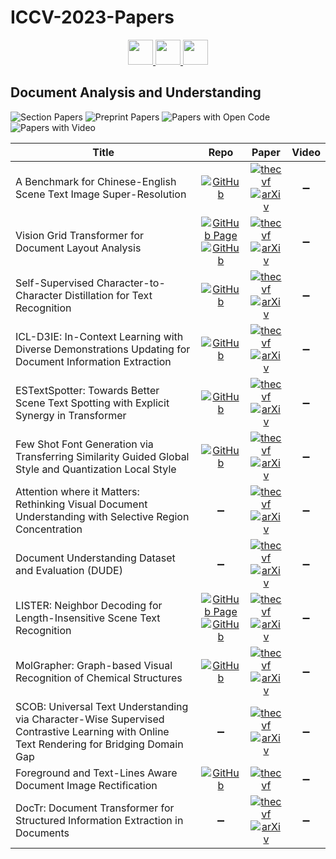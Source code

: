 # ICCV-2023-Papers

<div align="center">
    <a href="https://github.com/DmitryRyumin/ICCV-2023-Papers/blob/main/sections/machine-learning-other-than-deep-learning.md">
        <img src="https://cdn.jsdelivr.net/gh/DmitryRyumin/NewEraAI-Papers@main/images/left.svg" width="40" />
    </a>
    <a href="https://github.com/DmitryRyumin/ICCV-2023-Papers/">
        <img src="https://cdn.jsdelivr.net/gh/DmitryRyumin/NewEraAI-Papers@main/images/home.svg" width="40" />
    </a>
    <a href="https://github.com/DmitryRyumin/ICCV-2023-Papers/blob/main/sections/biometrics.md">
        <img src="https://cdn.jsdelivr.net/gh/DmitryRyumin/NewEraAI-Papers@main/images/right.svg" width="40" />
    </a>
</div>

## Document Analysis and Understanding

![Section Papers](https://img.shields.io/badge/Section%20Papers-soon-42BA16) ![Preprint Papers](https://img.shields.io/badge/Preprint%20Papers-soon-b31b1b) ![Papers with Open Code](https://img.shields.io/badge/Papers%20with%20Open%20Code-soon-1D7FBF) ![Papers with Video](https://img.shields.io/badge/Papers%20with%20Video-soon-FF0000)

| **Title** | **Repo** | **Paper** | **Video** |
|-----------|:--------:|:---------:|:---------:|
| A Benchmark for Chinese-English Scene Text Image Super-Resolution | [![GitHub](https://img.shields.io/github/stars/mjq11302010044/Real-CE)](https://github.com/mjq11302010044/Real-CE) | [![thecvf](https://img.shields.io/badge/pdf-thecvf-7395C5.svg)](https://openaccess.thecvf.com/content/ICCV2023/papers/Ma_A_Benchmark_for_Chinese-English_Scene_Text_Image_Super-Resolution_ICCV_2023_paper.pdf) <br /> [![arXiv](https://img.shields.io/badge/arXiv-2308.03262-b31b1b.svg)](https://arxiv.org/abs/2308.03262) | :heavy_minus_sign: |
| Vision Grid Transformer for Document Layout Analysis | [![GitHub Page](https://img.shields.io/badge/GitHub-Page-159957.svg)](https://github.com/AlibabaResearch/AdvancedLiterateMachinery/tree/main/DocumentUnderstanding/VGT) <br /> [![GitHub](https://img.shields.io/github/stars/AlibabaResearch/AdvancedLiterateMachinery)](https://github.com/AlibabaResearch/AdvancedLiterateMachinery) | [![thecvf](https://img.shields.io/badge/pdf-thecvf-7395C5.svg)](https://openaccess.thecvf.com/content/ICCV2023/papers/Da_Vision_Grid_Transformer_for_Document_Layout_Analysis_ICCV_2023_paper.pdf) <br /> [![arXiv](https://img.shields.io/badge/arXiv-2308.14978-b31b1b.svg)](https://arxiv.org/abs/2308.14978) | :heavy_minus_sign: |
| Self-Supervised Character-to-Character Distillation for Text Recognition | [![GitHub](https://img.shields.io/github/stars/TongkunGuan/CCD)](https://github.com/TongkunGuan/CCD) | [![thecvf](https://img.shields.io/badge/pdf-thecvf-7395C5.svg)](https://openaccess.thecvf.com/content/ICCV2023/papers/Guan_Self-Supervised_Character-to-Character_Distillation_for_Text_Recognition_ICCV_2023_paper.pdf) <br /> [![arXiv](https://img.shields.io/badge/arXiv-2211.00288-b31b1b.svg)](https://arxiv.org/abs/2211.00288) | :heavy_minus_sign: |
| ICL-D3IE: In-Context Learning with Diverse Demonstrations Updating for Document Information Extraction | [![GitHub](https://img.shields.io/github/stars/MAEHCM/ICL-D3IE)](https://github.com/MAEHCM/ICL-D3IE) | [![thecvf](https://img.shields.io/badge/pdf-thecvf-7395C5.svg)](https://openaccess.thecvf.com/content/ICCV2023/papers/He_ICL-D3IE_In-Context_Learning_with_Diverse_Demonstrations_Updating_for_Document_Information_ICCV_2023_paper.pdf) <br /> [![arXiv](https://img.shields.io/badge/arXiv-2303.05063-b31b1b.svg)](https://arxiv.org/abs/2303.05063) | :heavy_minus_sign: |
| ESTextSpotter: Towards Better Scene Text Spotting with Explicit Synergy in Transformer | [![GitHub](https://img.shields.io/github/stars/mxin262/ESTextSpotter)](https://github.com/mxin262/ESTextSpotter) | [![thecvf](https://img.shields.io/badge/pdf-thecvf-7395C5.svg)](https://openaccess.thecvf.com/content/ICCV2023/papers/Huang_ESTextSpotter_Towards_Better_Scene_Text_Spotting_with_Explicit_Synergy_in_ICCV_2023_paper.pdf) <br /> [![arXiv](https://img.shields.io/badge/arXiv-2308.10147-b31b1b.svg)](https://arxiv.org/abs/2308.10147) | :heavy_minus_sign: |
| Few Shot Font Generation via Transferring Similarity Guided Global Style and Quantization Local Style | [![GitHub](https://img.shields.io/github/stars/awei669/VQ-Font)](https://github.com/awei669/VQ-Font) | [![thecvf](https://img.shields.io/badge/pdf-thecvf-7395C5.svg)](https://openaccess.thecvf.com/content/ICCV2023/papers/Pan_Few_Shot_Font_Generation_Via_Transferring_Similarity_Guided_Global_Style_ICCV_2023_paper.pdf) <br /> [![arXiv](https://img.shields.io/badge/arXiv-2309.00827-b31b1b.svg)](https://arxiv.org/abs/2309.00827) | :heavy_minus_sign: |
| Attention where it Matters: Rethinking Visual Document Understanding with Selective Region Concentration | :heavy_minus_sign: | [![thecvf](https://img.shields.io/badge/pdf-thecvf-7395C5.svg)](https://openaccess.thecvf.com/content/ICCV2023/papers/Cao_Attention_Where_It_Matters_Rethinking_Visual_Document_Understanding_with_Selective_ICCV_2023_paper.pdf) <br /> [![arXiv](https://img.shields.io/badge/arXiv-2309.01131-b31b1b.svg)](https://arxiv.org/abs/2309.01131) | :heavy_minus_sign: |
| Document Understanding Dataset and Evaluation (DUDE) | :heavy_minus_sign: | [![thecvf](https://img.shields.io/badge/pdf-thecvf-7395C5.svg)](https://openaccess.thecvf.com/content/ICCV2023/papers/Van_Landeghem_Document_Understanding_Dataset_and_Evaluation_DUDE_ICCV_2023_paper.pdf) <br /> [![arXiv](https://img.shields.io/badge/arXiv-2305.08455-b31b1b.svg)](https://arxiv.org/abs/2305.08455) | :heavy_minus_sign: |
| LISTER: Neighbor Decoding for Length-Insensitive Scene Text Recognition | [![GitHub Page](https://img.shields.io/badge/GitHub-Page-159957.svg)](https://github.com/AlibabaResearch/AdvancedLiterateMachinery/tree/main/OCR/LISTER) <br /> [![GitHub](https://img.shields.io/github/stars/AlibabaResearch/AdvancedLiterateMachinery)](https://github.com/AlibabaResearch/AdvancedLiterateMachinery) | [![thecvf](https://img.shields.io/badge/pdf-thecvf-7395C5.svg)](https://openaccess.thecvf.com/content/ICCV2023/papers/Cheng_LISTER_Neighbor_Decoding_for_Length-Insensitive_Scene_Text_Recognition_ICCV_2023_paper.pdf) <br /> [![arXiv](https://img.shields.io/badge/arXiv-2308.12774-b31b1b.svg)](https://arxiv.org/abs/2308.12774) | :heavy_minus_sign: |
| MolGrapher: Graph-based Visual Recognition of Chemical Structures | [![GitHub](https://img.shields.io/github/stars/DS4SD/MolGrapher)](https://github.com/DS4SD/MolGrapher) | [![thecvf](https://img.shields.io/badge/pdf-thecvf-7395C5.svg)](https://openaccess.thecvf.com/content/ICCV2023/papers/Morin_MolGrapher_Graph-based_Visual_Recognition_of_Chemical_Structures_ICCV_2023_paper.pdf) <br /> [![arXiv](https://img.shields.io/badge/arXiv-2308.12234-b31b1b.svg)](https://arxiv.org/abs/2308.12234) | :heavy_minus_sign: |
| SCOB: Universal Text Understanding via Character-Wise Supervised Contrastive Learning with Online Text Rendering for Bridging Domain Gap | :heavy_minus_sign: | [![thecvf](https://img.shields.io/badge/pdf-thecvf-7395C5.svg)](https://openaccess.thecvf.com/content/ICCV2023/papers/Kim_SCOB_Universal_Text_Understanding_via_Character-wise_Supervised_Contrastive_Learning_with_ICCV_2023_paper.pdf) <br /> [![arXiv](https://img.shields.io/badge/arXiv-2309.12382-b31b1b.svg)](https://arxiv.org/abs/2309.12382) | :heavy_minus_sign: |
| Foreground and Text-Lines Aware Document Image Rectification | [![GitHub](https://img.shields.io/github/stars/xiaomore/Document-Image-Dewarping)](https://github.com/xiaomore/Document-Image-Dewarping) | [![thecvf](https://img.shields.io/badge/pdf-thecvf-7395C5.svg)](https://openaccess.thecvf.com/content/ICCV2023/papers/Li_Foreground_and_Text-lines_Aware_Document_Image_Rectification_ICCV_2023_paper.pdf) | :heavy_minus_sign: |
| DocTr: Document Transformer for Structured Information Extraction in Documents | :heavy_minus_sign: | [![thecvf](https://img.shields.io/badge/pdf-thecvf-7395C5.svg)](https://openaccess.thecvf.com/content/ICCV2023/papers/Liao_DocTr_Document_Transformer_for_Structured_Information_Extraction_in_Documents_ICCV_2023_paper.pdf) <br /> [![arXiv](https://img.shields.io/badge/arXiv-2307.07929-b31b1b.svg)](https://arxiv.org/abs/2307.07929) | :heavy_minus_sign: |
